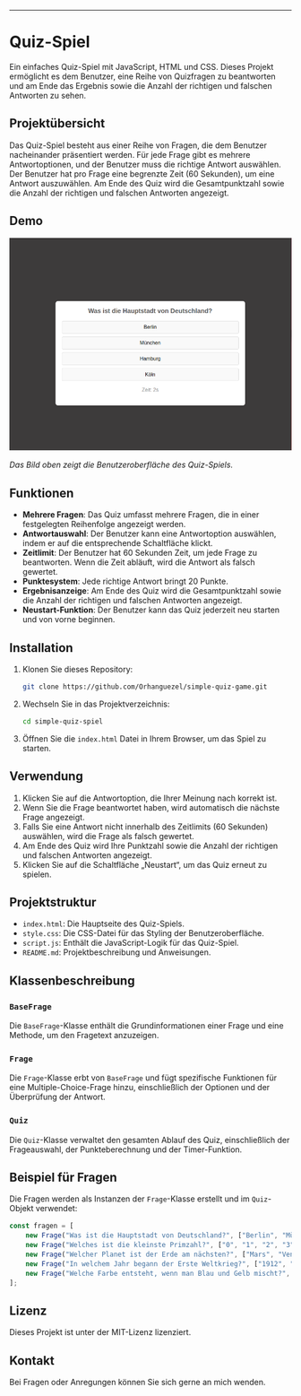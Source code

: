 
---
# Quiz-Spiel

Ein einfaches Quiz-Spiel mit JavaScript, HTML und CSS. Dieses Projekt ermöglicht es dem Benutzer, eine Reihe von Quizfragen zu beantworten und am Ende das Ergebnis sowie die Anzahl der richtigen und falschen Antworten zu sehen.

## Projektübersicht

Das Quiz-Spiel besteht aus einer Reihe von Fragen, die dem Benutzer nacheinander präsentiert werden. Für jede Frage gibt es mehrere Antwortoptionen, und der Benutzer muss die richtige Antwort auswählen. Der Benutzer hat pro Frage eine begrenzte Zeit (60 Sekunden), um eine Antwort auszuwählen. Am Ende des Quiz wird die Gesamtpunktzahl sowie die Anzahl der richtigen und falschen Antworten angezeigt.

## Demo

![Quiz-Spiel Bildschirm](./img.png)

*Das Bild oben zeigt die Benutzeroberfläche des Quiz-Spiels.*

## Funktionen

- **Mehrere Fragen**: Das Quiz umfasst mehrere Fragen, die in einer festgelegten Reihenfolge angezeigt werden.
- **Antwortauswahl**: Der Benutzer kann eine Antwortoption auswählen, indem er auf die entsprechende Schaltfläche klickt.
- **Zeitlimit**: Der Benutzer hat 60 Sekunden Zeit, um jede Frage zu beantworten. Wenn die Zeit abläuft, wird die Antwort als falsch gewertet.
- **Punktesystem**: Jede richtige Antwort bringt 20 Punkte.
- **Ergebnisanzeige**: Am Ende des Quiz wird die Gesamtpunktzahl sowie die Anzahl der richtigen und falschen Antworten angezeigt.
- **Neustart-Funktion**: Der Benutzer kann das Quiz jederzeit neu starten und von vorne beginnen.

## Installation

1. Klonen Sie dieses Repository:
   ```bash
   git clone https://github.com/Orhanguezel/simple-quiz-game.git
   ```
2. Wechseln Sie in das Projektverzeichnis:
   ```bash
   cd simple-quiz-spiel
   ```
3. Öffnen Sie die `index.html` Datei in Ihrem Browser, um das Spiel zu starten.

## Verwendung

1. Klicken Sie auf die Antwortoption, die Ihrer Meinung nach korrekt ist.
2. Wenn Sie die Frage beantwortet haben, wird automatisch die nächste Frage angezeigt.
3. Falls Sie eine Antwort nicht innerhalb des Zeitlimits (60 Sekunden) auswählen, wird die Frage als falsch gewertet.
4. Am Ende des Quiz wird Ihre Punktzahl sowie die Anzahl der richtigen und falschen Antworten angezeigt.
5. Klicken Sie auf die Schaltfläche „Neustart“, um das Quiz erneut zu spielen.

## Projektstruktur

- `index.html`: Die Hauptseite des Quiz-Spiels.
- `style.css`: Die CSS-Datei für das Styling der Benutzeroberfläche.
- `script.js`: Enthält die JavaScript-Logik für das Quiz-Spiel.
- `README.md`: Projektbeschreibung und Anweisungen.

## Klassenbeschreibung

### `BaseFrage`

Die `BaseFrage`-Klasse enthält die Grundinformationen einer Frage und eine Methode, um den Fragetext anzuzeigen.

### `Frage`

Die `Frage`-Klasse erbt von `BaseFrage` und fügt spezifische Funktionen für eine Multiple-Choice-Frage hinzu, einschließlich der Optionen und der Überprüfung der Antwort.

### `Quiz`

Die `Quiz`-Klasse verwaltet den gesamten Ablauf des Quiz, einschließlich der Frageauswahl, der Punkteberechnung und der Timer-Funktion.

## Beispiel für Fragen

Die Fragen werden als Instanzen der `Frage`-Klasse erstellt und im `Quiz`-Objekt verwendet:

```javascript
const fragen = [
    new Frage("Was ist die Hauptstadt von Deutschland?", ["Berlin", "München", "Hamburg", "Köln"], 0),
    new Frage("Welches ist die kleinste Primzahl?", ["0", "1", "2", "3"], 2),
    new Frage("Welcher Planet ist der Erde am nächsten?", ["Mars", "Venus", "Jupiter", "Saturn"], 1),
    new Frage("In welchem Jahr begann der Erste Weltkrieg?", ["1912", "1914", "1918", "1920"], 1),
    new Frage("Welche Farbe entsteht, wenn man Blau und Gelb mischt?", ["Grün", "Lila", "Braun", "Orange"], 0),
];
```

## Lizenz

Dieses Projekt ist unter der MIT-Lizenz lizenziert.

## Kontakt

Bei Fragen oder Anregungen können Sie sich gerne an mich wenden.
```